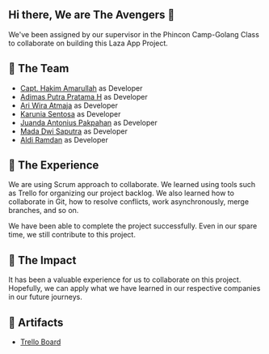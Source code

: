 ## Hi there, We are The Avengers 👋

We've been assigned by our supervisor in the Phincon Camp-Golang Class to collaborate on building this Laza App Project.

## 🙋 The Team
- [Capt. Hakim Amarullah](https://github.com/hakimamarullah) as Developer
- [Adimas Putra Pratama H](https://github.com/adimaspph) as Developer
- [Ari Wira Atmaja](https://github.com/ariwiraa) as Developer
- [Karunia Sentosa](https://github.com/dibalikpohon) as Developer
- [Juanda Antonius Pakpahan](https://github.com/juandaantoniusapakpahan) as Developer
- [Mada Dwi Saputra](https://github.com/mawitra) as Developer
- [Aldi Ramdan](https://github.com/aldiramdan) as Developer

## 🍿 The Experience 
We are using Scrum approach to collaborate. We learned using tools such as Trello for organizing our project backlog. We also learned how to collaborate in Git, how to resolve conflicts, work asynchronously, merge branches, and so on.

We have been able to complete the project successfully. Even in our spare time, we still contribute to this project.

## 🌈 The Impact
It has been a valuable experience for us to collaborate on this project. Hopefully, we can apply what we have learned in our respective companies in our future journeys.

## 🧙 Artifacts 
- [Trello Board](https://trello.com/b/n0cDgkSh/)